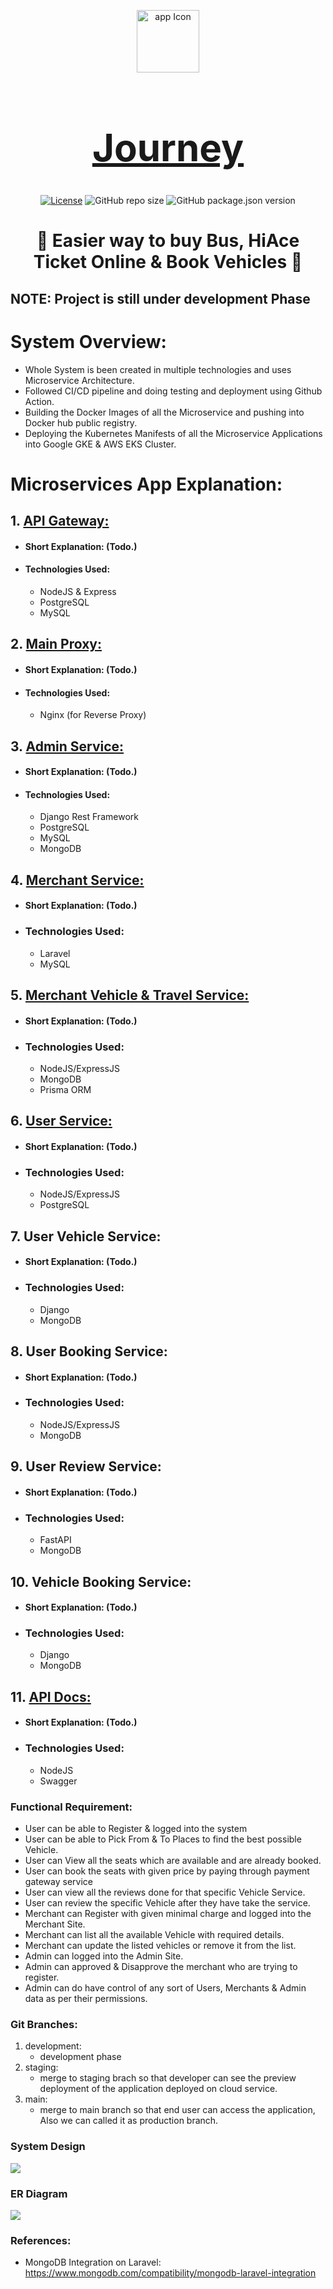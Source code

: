 <div align="center">

[<img src="./appIcon.ico" style="width:100px;" alt="app Icon"/><h1 style="font-size:60px; width:100%;">Journey</h1>](./appIcon.ico)

[![License](https://img.shields.io/github/license/roman-ojha/journey?color=%23d450cf&style=for-the-badge)](https://opensource.org/licenses/MIT)
![GitHub repo size](https://img.shields.io/github/repo-size/roman-ojha/journey?color=%234980cc&label=Size&logo=GitHub&style=for-the-badge)
![GitHub package.json version](https://img.shields.io/github/package-json/v/roman-ojha/journey?color=%2300c2b8&logo=V&style=for-the-badge)
# 🚗 Easier way to buy Bus, HiAce Ticket Online & Book Vehicles 🚌
</div>


## NOTE: Project is still under development Phase


# System Overview:
* Whole System is been created in multiple technologies and uses Microservice Architecture.
* Followed CI/CD pipeline and doing testing and deployment using Github Action.
* Building the Docker Images of all the Microservice and pushing into Docker hub public registry.
* Deploying the Kubernetes Manifests of all the Microservice Applications into Google GKE & AWS EKS Cluster.

# Microservices App Explanation:
## 1. [API Gateway:](https://github.com/roman-ojha/journey/tree/staging/api-gateway)
* #### Short Explanation: (Todo.)
* #### Technologies Used:
    * NodeJS & Express
    * PostgreSQL
    * MySQL

## 2. [Main Proxy:](https://github.com/roman-ojha/journey/tree/staging/temp-main-proxy)
* #### Short Explanation: (Todo.)
* #### Technologies Used:
  * Nginx (for Reverse Proxy)
  
## 3. [Admin Service:](https://github.com/roman-ojha/journey/tree/staging/admin-service)
* #### Short Explanation: (Todo.)
* #### Technologies Used:
  * Django Rest Framework
  * PostgreSQL
  * MySQL
  * MongoDB
  
## 4. [Merchant Service:](https://github.com/roman-ojha/journey/tree/staging/merchant-service)
* #### Short Explanation: (Todo.)
* ### Technologies Used:
  * Laravel
  * MySQL

## 5. [Merchant Vehicle & Travel Service:](https://github.com/roman-ojha/journey/tree/staging/merchant-vehicle-and-travel-service)
* #### Short Explanation: (Todo.)
* ### Technologies Used:
  * NodeJS/ExpressJS
  * MongoDB
  * Prisma ORM

## 6. [User Service:](https://github.com/roman-ojha/journey/tree/staging/user-service)
* #### Short Explanation: (Todo.)
* ### Technologies Used:
  * NodeJS/ExpressJS
  * PostgreSQL

## 7. User Vehicle Service:
* #### Short Explanation: (Todo.)
* ### Technologies Used:
  * Django
  * MongoDB

## 8. User Booking Service:
* #### Short Explanation: (Todo.)
* ### Technologies Used:
  * NodeJS/ExpressJS
  * MongoDB


## 9. User Review Service:
* #### Short Explanation: (Todo.)
* ### Technologies Used:
  * FastAPI
  * MongoDB

## 10. Vehicle Booking Service:
* #### Short Explanation: (Todo.)
* ### Technologies Used:
  * Django
  * MongoDB

## 11. [API Docs:](https://github.com/roman-ojha/journey/tree/staging/api-docs-service)
* #### Short Explanation: (Todo.)
* ### Technologies Used:
  * NodeJS
  * Swagger

### Functional Requirement:
* User can be able to Register & logged into the system
* User can be able to Pick From & To Places to find the best possible Vehicle.
* User can View all the seats which are available and are already booked.
* User can book the seats with given price by paying through payment gateway service
* User can view all the reviews done for that specific Vehicle Service.
* User can review the specific Vehicle after they have take the service.
* Merchant can Register with given minimal charge and logged into the Merchant Site.
* Merchant can list all the available Vehicle with required details.
* Merchant can update the listed vehicles or remove it from the list.
* Admin can logged into the Admin Site.
* Admin can approved & Disapprove the merchant who are trying to register.
* Admin can do have control of any sort of Users, Merchants & Admin data as per their permissions.

### Git Branches:
1. development:
    * development phase
2. staging:
    * merge to staging brach so that developer can see the preview deployment of the application deployed on cloud service.
3. main:
    * merge to main branch so that end user can access the application, Also we can called it as production branch.

### System Design
[<img src="./assets/Design/System-Design.png"></img>](./assets/Design/System-Design.png)

### ER Diagram
[<img src="./assets/Design/ER-Diagram.drawio.png"></img>](./assets/Design/ER-Diagram.drawio.png)


### References:
* MongoDB Integration on Laravel: https://www.mongodb.com/compatibility/mongodb-laravel-integration